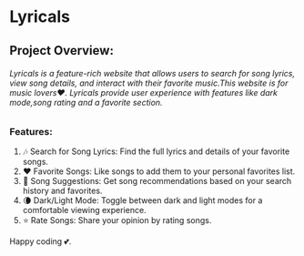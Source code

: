 # Lyricals

## Project Overview:

###### Lyricals is a feature-rich website that allows users to search for song lyrics, view song details, and interact with their favorite music.This website is for music lovers❤️. Lyricals provide user experience with features like dark mode,song rating and a favorite section.

### Features:
1. 🎶 Search for Song Lyrics: Find the full lyrics and details of your favorite songs.
2. ❤️ Favorite Songs: Like songs to add them to your personal favorites list.
3. 🔄 Song Suggestions: Get song recommendations based on your search history and favorites.
4. 🌘 Dark/Light Mode: Toggle between dark and light modes for a comfortable viewing experience.
5. ⭐ Rate Songs: Share your opinion by rating songs.

Happy coding 💕.
